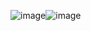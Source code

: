 ![image](https://github.com/EduardoSD2003/Study/assets/120594321/3d9b6bf7-7d79-433b-9884-f45380f7ec71)![image](https://github.com/EduardoSD2003/Study/assets/120594321/e487369d-443c-486e-a5da-2cd54ed76aba)

